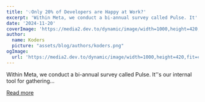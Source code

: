 ```yaml
---
title: '💡Only 20% of Developers are Happy at Work?'
excerpt: 'Within Meta, we conduct a bi-annual survey called Pulse. It''s our internal tool for gathering...'
date: '2024-11-20'
coverImage: 'https://media2.dev.to/dynamic/image/width=1000,height=420,fit=cover,gravity=auto,format=auto/https%3A%2F%2Fdev-to-uploads.s3.amazonaws.com%2Fuploads%2Farticles%2Ftbgtzzjn49jzapn0qyiz.png'
author:
  name: Koders
  picture: "assets/blog/authors/koders.png"
ogImage:
  url: 'https://media2.dev.to/dynamic/image/width=1000,height=420,fit=cover,gravity=auto,format=auto/https%3A%2F%2Fdev-to-uploads.s3.amazonaws.com%2Fuploads%2Farticles%2Ftbgtzzjn49jzapn0qyiz.png'
---
```


Within Meta, we conduct a bi-annual survey called Pulse. It''s our internal tool for gathering...

[Read more](https://dev.to/alexr/only-20-of-developers-are-happy-at-work-18o9)
